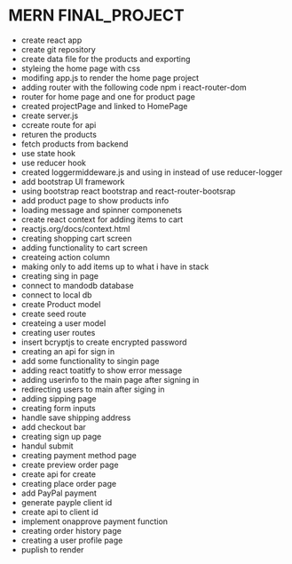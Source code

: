 # MERN FINAL_PROJECT

- create react app
- create git repository
- create data file for the products and exporting
- styleing the home page with css
- modifing app.js to render the home page project
- adding router with the following code npm i react-router-dom
- router for home page and one for product page
- created projectPage and linked to HomePage
- create server.js
- ccreate route for api
- returen the products
- fetch products from backend
- use state hook
- use reducer hook
- created loggermiddeware.js and using in instead of use reducer-logger
- add bootstrap UI framework
- using bootstrap react bootstrap and react-router-bootsrap
- add product page to show products info
- loading message and spinner componenets
- create react context for adding items to cart
- reactjs.org/docs/context.html
- creating shopping cart screen
- adding functionality to cart screen
- createing action column
- making only to add items up to what i have in stack
- creating sing in page
- connect to mandodb database
- connect to local db
- create Product model
- create seed route
- createing a user model
- creating user routes
- insert bcryptjs to create encrypted password
- creating an api for sign in
- add some functionality to singin page
- adding react toatitfy to show error message
- adding userinfo to the main page after signing in
- redirecting users to main after siging in
- adding sipping page
- creating form inputs
- handle save shipping address
- add checkout bar
- creating sign up page
- handul submit
- creating payment method page
- create preview order page
- create api for create
- creating place order page
- add PayPal payment
- generate payple client id
- create api to client id
- implement onapprove payment function
- creating order history page
- creating a user profile page
- puplish to render